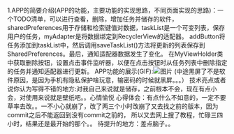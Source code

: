 1.APP的简要介绍(APP的功能，主要功能的实现思路，不同页面实现的思路)：一个TODO清单，可以进行查看，删除，增加任务并储存的软件，
sharedPreferences用于存储和检索键值对数据，taskList是一个可变列表，保存用户的任务，myAdapter是将数据绑定到RecyclerView的适配器。
addButton将任务添加到taskList中，然后调用saveTaskList()方法将更新的列表保存到SharedPreferences。最后，通知适配器数据发生了变化。
在MyViewHolder类中获取删除按钮，设置点击事件监听器，以便在点击按钮时从任务列表中删除指定的任务并通知适配器进行更新。
    APP功能的展示(GIF):![图片](https://user-images.githubusercontent.com/117084491/235449035-c8bb1a7f-3ace-469c-a9b2-8e8b195d404e.png)
(中途黑屏了不是软件原因，是因为手机有隐私保护啥玩意，输密码的时候就黑屏。。。）
    技术亮点或者说你认为写得不错的地方:对我自己来说就是储存，之前根本不会，现在有点小会，对使用来说就是壁纸吧。。心情愉悦
    心得体会：有点什么不如意的，一定不要草率去改。。一不小心就崩了，改了两三个小时改崩了又去找之前的版本，因为commit之后不能返回到没有commit之前的，
    所以又去网上搜了教程，忙碌三四小时，结果还是最开始的那个。。
    待提升的地方：差点脑子。。
